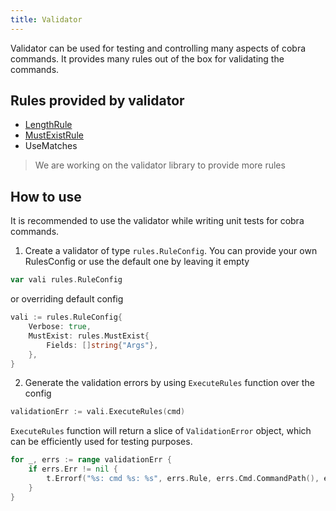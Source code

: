 ```yaml
---
title: Validator
---
```

Validator can be used for testing and controlling many aspects of cobra commands. It provides many rules out of the box for validating the commands.

## Rules provided by validator
- [LengthRule](validator_length_rule.md)
- [MustExistRule](validator_must_exist_rule.md)
- UseMatches
> We are working on the validator library to provide more rules

## How to use
It is recommended to use the validator while writing unit tests for cobra commands.

1. Create a validator of type `rules.RuleConfig`. You can provide your own RulesConfig or use the default one by leaving it empty
```go
var vali rules.RuleConfig
```
or overriding default config
```go
vali := rules.RuleConfig{
	Verbose: true,
	MustExist: rules.MustExist{
		Fields: []string{"Args"},
	},
}
```
2. Generate the validation errors by using `ExecuteRules` function over the config
```go
validationErr := vali.ExecuteRules(cmd)
```
`ExecuteRules` function will return a slice of `ValidationError` object, which can be efficiently used for testing purposes.
```go
for _, errs := range validationErr {
	if errs.Err != nil {
		t.Errorf("%s: cmd %s: %s", errs.Rule, errs.Cmd.CommandPath(), errs.Name)
	}
}
```